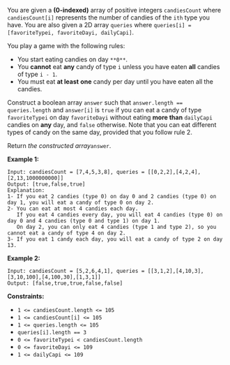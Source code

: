You are given a **(0-indexed)** array of positive integers `candiesCount`
where `candiesCount[i]` represents the number of candies of the `ith` type you
have. You are also given a 2D array `queries` where `queries[i] =
[favoriteTypei, favoriteDayi, dailyCapi]`.

You play a game with the following rules:

  * You start eating candies on day `**0**`.
  * You **cannot** eat **any** candy of type `i` unless you have eaten **all** candies of type `i - 1`.
  * You must eat **at least** **one** candy per day until you have eaten all the candies.

Construct a boolean array `answer` such that `answer.length == queries.length`
and `answer[i]` is `true` if you can eat a candy of type `favoriteTypei` on
day `favoriteDayi` without eating **more than** `dailyCapi` candies on **any**
day, and `false` otherwise. Note that you can eat different types of candy on
the same day, provided that you follow rule 2.

Return _the constructed array_`answer`.



**Example 1:**

    
    
    Input: candiesCount = [7,4,5,3,8], queries = [[0,2,2],[4,2,4],[2,13,1000000000]]
    Output: [true,false,true]
    Explanation:
    1- If you eat 2 candies (type 0) on day 0 and 2 candies (type 0) on day 1, you will eat a candy of type 0 on day 2.
    2- You can eat at most 4 candies each day.
       If you eat 4 candies every day, you will eat 4 candies (type 0) on day 0 and 4 candies (type 0 and type 1) on day 1.
       On day 2, you can only eat 4 candies (type 1 and type 2), so you cannot eat a candy of type 4 on day 2.
    3- If you eat 1 candy each day, you will eat a candy of type 2 on day 13.
    

**Example 2:**

    
    
    Input: candiesCount = [5,2,6,4,1], queries = [[3,1,2],[4,10,3],[3,10,100],[4,100,30],[1,3,1]]
    Output: [false,true,true,false,false]
    



**Constraints:**

  * `1 <= candiesCount.length <= 105`
  * `1 <= candiesCount[i] <= 105`
  * `1 <= queries.length <= 105`
  * `queries[i].length == 3`
  * `0 <= favoriteTypei < candiesCount.length`
  * `0 <= favoriteDayi <= 109`
  * `1 <= dailyCapi <= 109`

